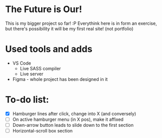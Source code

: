 # The Future is Our!
This is my bigger project so far! :P
Everythink here is in form an exercise, but there's possibility it will be my first real site! (not portfolio)

# Used tools and adds
- VS Code
  - Live SASS compiler
  - Live server
- Figma - whole project has been designed in it

# To-do list:
- [x] Hamburger lines after click, change into X (and conversely)
- [ ] On active hamburger menu (in X pos), make it affixed
- [ ] Down-arrow button leads to slide down to the first section
- [ ] Horizontal-scroll box section 
